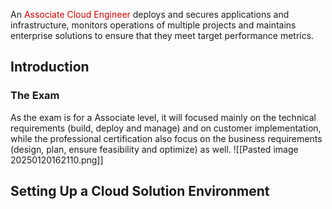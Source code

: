 
An <span style="color:#CB0000">Associate Cloud Engineer</span> deploys and secures applications and infrastructure, monitors operations of multiple projects and maintains enterprise solutions to ensure that they meet target performance metrics.
## Introduction
### The Exam
As the exam is for a Associate level, it will focused mainly on the technical requirements (build, deploy and manage) and on customer implementation, while the professional certification also focus on the business requirements (design, plan, ensure feasibility and optimize) as well.
![[Pasted image 20250120162110.png]]

## Setting Up a Cloud Solution Environment